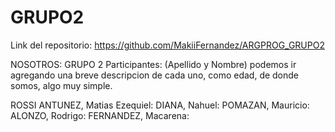 # GRUPO2

Link del repositorio: https://github.com/MakiiFernandez/ARGPROG_GRUPO2

NOSOTROS: GRUPO 2
Participantes: (Apellido y Nombre) podemos ir agregando una breve descripcion de cada uno, como edad, de donde somos, algo muy simple.

ROSSI ANTUNEZ, Matias Ezequiel:
DIANA,  Nahuel:
POMAZAN, Mauricio:
ALONZO, Rodrigo:
FERNANDEZ,  Macarena:
